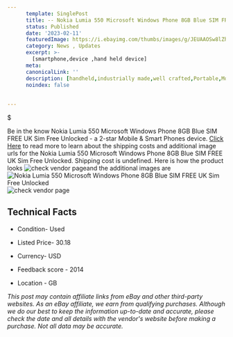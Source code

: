 ```yaml
---
      template: SinglePost
      title: -- Nokia Lumia 550 Microsoft Windows Phone 8GB Blue SIM FREE UK Sim Free Unlocked
      status: Published
      date: '2023-02-11'
      featuredImage: https://i.ebayimg.com/thumbs/images/g/JEUAAOSw8lZhMKFG/s-l225.jpg
      category: News , Updates
      excerpt: >-
        [smartphone,device ,hand held device]
      meta:
      canonicalLink: ''
      description: [handheld,industrially made,well crafted,Portable,Mobile,Compact,Convenient,Lightweight,Maneuverable,Man-portable,Miniature,Carriable,Hand-held,Light,Holdable,Transportable,Mobile device,Pocket-sized,On-the-go,Wireless,Cordless,Compact size,Convenient size, smartphone,device ,hand held device]
      noindex: false
      
        
---
```

$

Be in the know Nokia Lumia 550 Microsoft Windows Phone 8GB Blue SIM FREE UK Sim Free Unlocked - a 2-star Mobile & Smart Phones device. [Click Here](https://www.ebay.com/itm/402563276119?hash=item5dbaa41d57%3Ag%3AJEUAAOSw8lZhMKFG&mkevt=1&mkcid=1&mkrid=711-53200-19255-0&campid=%253CePNCampaignId%253E&customid=%253CreferenceId%253E&toolid=10049) to read more to learn about the shipping costs and additional image urls for the Nokia Lumia 550 Microsoft Windows Phone 8GB Blue SIM FREE UK Sim Free Unlocked. Shipping cost is undefined. Here is how the product looks ![check vendor page](https://i.ebayimg.com/thumbs/images/g/JEUAAOSw8lZhMKFG/s-l225.jpg)and the additional images are![Nokia Lumia 550 Microsoft Windows Phone 8GB Blue SIM FREE UK Sim Free Unlocked](https://i.ebayimg.com/images/g/JEUAAOSw8lZhMKFG/s-l1200.jpg)![check vendor page](https://origin-galleryplus.ebayimg.com/ws/web/402563276119_2_0_1/225x225.jpg,https://origin-galleryplus.ebayimg.com/ws/web/402563276119_3_0_1/225x225.jpg,https://origin-galleryplus.ebayimg.com/ws/web/402563276119_4_0_1/225x225.jpg,https://origin-galleryplus.ebayimg.com/ws/web/402563276119_5_0_1/225x225.jpg,https://origin-galleryplus.ebayimg.com/ws/web/402563276119_6_0_1/225x225.jpg,https://origin-galleryplus.ebayimg.com/ws/web/402563276119_7_0_1/225x225.jpg,https://origin-galleryplus.ebayimg.com/ws/web/402563276119_8_0_1/225x225.jpg,https://origin-galleryplus.ebayimg.com/ws/web/402563276119_9_0_1/225x225.jpg,https://origin-galleryplus.ebayimg.com/ws/web/402563276119_10_0_1/225x225.jpg,https://origin-galleryplus.ebayimg.com/ws/web/402563276119_11_0_1/225x225.jpg)



 ## Technical Facts 



     
      

 - Condition- Used 


      

 - Listed Price- 30.18 


      

 - Currency- USD 


      

 - Feedback score - 2014 


      

 - Location - GB 


      
      

 *_This post may contain affiliate links from eBay and other third-party websites. As an eBay affiliate, we earn from qualifying purchases. Although we do our best to keep the information up-to-date and accurate, please check the date and all details with the vendor's website before making a purchase. Not all data may be accurate._*






